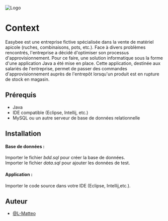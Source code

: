 
![Logo](https://dev-to-uploads.s3.amazonaws.com/uploads/articles/th5xamgrr6se0x5ro4g6.png)


# Context

Easybee est une entreprise fictive spécialisée dans la vente de matériel apicole (ruches, combinaisons, pots, etc.). Face à divers problèmes rencontrés, l'entreprise a décidé d'optimiser son processus d'approvisionnement. Pour ce faire, une solution informatique sous la forme d'une application Java a été mise en place. Cette application, destinée aux salariés de l'entreprise, permet de passer des commandes d'approvisionnement auprès de l'entrepôt lorsqu'un produit est en rupture de stock en magasin.


## Prérequis
- Java 
- IDE compatible (Eclipse, Intellij, etc.)
- MySQL ou un autre serveur de base de données relationnelle


## Installation  
#### Base de données :
Importer le fichier *bdd.sql* pour créer la base de données.   
Importer le fichier *data.sql* pour ajouter les données de test.  
#### Application :  
Importer le code source dans votre IDE (Eclipse, Intellij,etc.).  
    
## Auteur

- [@L-Matteo](https://github.com/L-Matteo)

